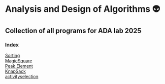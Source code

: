 # Analysis and Design of Algorithms 👽
## Collection of all programs for ADA lab 2025

### Index
[Sorting](./sorting/README.md)
<br/>
[MagicSquare](./magicsquare/README.md)
<br/>
[Peak Element](./peak/README.md)
<br/>
[KnapSack](./knapsack/README.md)
<br/>
[activityselection](./greedy/activity_selection.cpp)
<br/>


